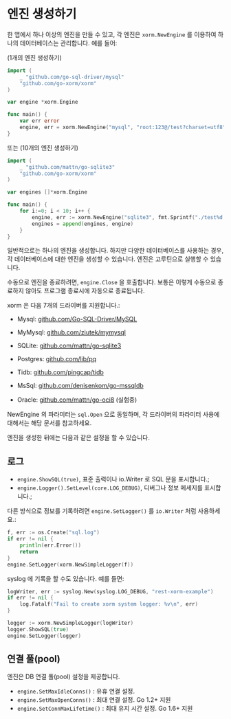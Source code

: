# 엔진 생성하기

한 앱에서 하나 이상의 엔진을 만들 수 있고, 각 엔진은 `xorm.NewEngine` 를 이용하여 하나의 데이터베이스는 관리합니다. 예를 들어:

(1개의 엔진 생성하기)
```Go
import (
    _ "github.com/go-sql-driver/mysql"
    "github.com/go-xorm/xorm"
)

var engine *xorm.Engine

func main() {
    var err error
    engine, err = xorm.NewEngine("mysql", "root:123@/test?charset=utf8")
}
```

또는 (10개의 엔진 생성하기)

```Go
import (
    _ "github.com/mattn/go-sqlite3"
    "github.com/go-xorm/xorm"
)

var engines []*xorm.Engine

func main() {
    for i:=0; i < 10; i++ {
        engine, err := xorm.NewEngine("sqlite3", fmt.Sprintf("./test%d.db", i))
        engines = append(engines, engine)
    }
}
```

일반적으로는 하나의 엔진을 생성합니다. 하지만 다양한 데이터베이스를 사용하는 경우, 각 데이터베이스에 대한 엔진을 생성할 수 있습니다. 엔진은 고루틴으로 실행할 수 있습니다.

수동으로 엔진을 종료하려면, `engine.Close` 을 호출합니다. 보통은 이렇게 수동으로 종료하지 않아도 프로그램 종료시에 자동으로 종료됩니다.

xorm 은 다음 7개의 드라이버를 지원합니다.:

* Mysql: [github.com/Go-SQL-Driver/MySQL](https://github.com/Go-SQL-Driver/MySQL)

* MyMysql: [github.com/ziutek/mymysql](https://github.com/ziutek/mymysql)

* SQLite: [github.com/mattn/go-sqlite3](https://github.com/mattn/go-sqlite3)

* Postgres: [github.com/lib/pq](https://github.com/lib/pq)

* Tidb: [github.com/pingcap/tidb](https://github.com/pingcap/tidb)

* MsSql: [github.com/denisenkom/go-mssqldb](https://github.com/denisenkom/go-mssqldb)

* Oracle: [github.com/mattn/go-oci8](https://github.com/mattn/go-oci8) (실험중)

NewEngine 의 파라미터는 `sql.Open` 으로 동일하며, 각 드라이버의 파라미터 사용에 대해서는 해당 문서를 참고하세요.

엔진을 생성한 뒤에는 다음과 같은 설정을 할 수 있습니다.

## 로그

* `engine.ShowSQL(true)`, 표준 출력이나 io.Writer 로 SQL 문을 표시합니다.;
* `engine.Logger().SetLevel(core.LOG_DEBUG)`, 디버그나 정보 메세지를 표시합니다.;

다른 방식으로 정보를 기록하려면 `engine.SetLogger()` 를 `io.Writer` 처럼 사용하세요.:

```Go
f, err := os.Create("sql.log")
if err != nil {
    println(err.Error())
    return
}
engine.SetLogger(xorm.NewSimpleLogger(f))
```

syslog 에 기록을 할 수도 있습니다. 예를 들면:

```Go
logWriter, err := syslog.New(syslog.LOG_DEBUG, "rest-xorm-example")
if err != nil {
	log.Fatalf("Fail to create xorm system logger: %v\n", err)
}

logger := xorm.NewSimpleLogger(logWriter)
logger.ShowSQL(true)
engine.SetLogger(logger)
```

## 연결 풀(pool)

엔진은 DB 연결 풀(pool) 설정을 제공합니다.

* `engine.SetMaxIdleConns()` : 유휴 연결 설정.
* `engine.SetMaxOpenConns()` : 최대 연결 설정. Go 1.2+ 지원
* `engine.SetConnMaxLifetime()` : 최대 유지 시간 설정. Go 1.6+ 지원